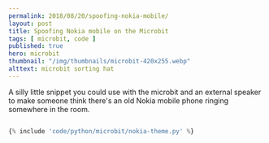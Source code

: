 ```yaml
---
permalink: 2018/08/20/spoofing-nokia-mobile/
layout: post
title: Spoofing Nokia mobile on the Microbit
tags: [ microbit, code ]
published: true
hero: microbit
thumbnail: "/img/thumbnails/microbit-420x255.webp"
alttext: microbit sorting hat
---
```


A silly little snippet you could use with the microbit and an external speaker to make someone 
think there's an old Nokia mobile phone ringing somewhere in the room. 

```python

{% include 'code/python/microbit/nokia-theme.py' %}

```
